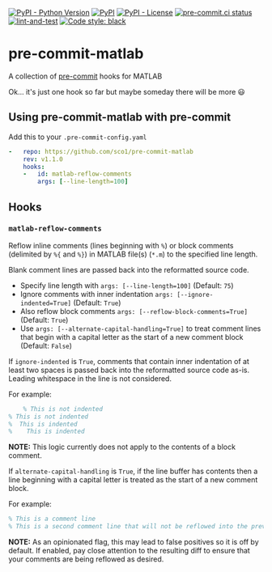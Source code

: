 [![PyPI - Python Version](https://img.shields.io/pypi/pyversions/pre-commit-matlab)](https://pypi.org/project/pre-commit-matlab/)
[![PyPI](https://img.shields.io/pypi/v/pre-commit-matlab)](https://pypi.org/project/pre-commit-matlab/)
[![PyPI - License](https://img.shields.io/pypi/l/pre-commit-matlab?color=magenta)](https://github.com/sco1/pre-commit-matlab/blob/master/LICENSE)
[![pre-commit.ci status](https://results.pre-commit.ci/badge/github/sco1/pre-commit-matlab/main.svg)](https://results.pre-commit.ci/latest/github/sco1/pre-commit-matlab/main)
[![lint-and-test](https://github.com/sco1/pre-commit-matlab/actions/workflows/lint_test.yml/badge.svg?branch=main)](https://github.com/sco1/pre-commit-matlab/actions/workflows/lint_test.yml)
[![Code style: black](https://img.shields.io/badge/code%20style-black-black)](https://github.com/psf/black)
# pre-commit-matlab
A collection of [pre-commit](https://pre-commit.com/) hooks for MATLAB

Ok... it's just one hook so far but maybe someday there will be more 😃

## Using pre-commit-matlab with pre-commit
Add this to your `.pre-commit-config.yaml`

```yaml
-   repo: https://github.com/sco1/pre-commit-matlab
    rev: v1.1.0
    hooks:
    -   id: matlab-reflow-comments
        args: [--line-length=100]
```

## Hooks
### `matlab-reflow-comments`
Reflow inline comments (lines beginning with `%`) or block comments (delimited by `%{` and `%}`) in MATLAB file(s) (`*.m`) to the specified line length.

Blank comment lines are passed back into the reformatted source code.

* Specify line length with `args: [--line-length=100]` (Default: `75`)
* Ignore comments with inner indentation `args: [--ignore-indented=True]` (Default: `True`)
* Also reflow block comments `args: [--reflow-block-comments=True]` (Default: `True`)
* Use `args: [--alternate-capital-handling=True]` to treat comment lines that begin with a capital letter as the start of a new comment block (Default: `False`)

If `ignore-indented` is `True`, comments that contain inner indentation of at least two spaces is passed back into the reformatted source code as-is. Leading whitespace in the line is not considered.

For example:

```matlab
    % This is not indented
% This is not indented
%  This is indented
%    This is indented
```

**NOTE:** This logic currently does not apply to the contents of a block comment.

If `alternate-capital-handling` is `True`, if the line buffer has contents then a line beginning with a capital letter is treated as the start of a new comment block.

For example:

```matlab
% This is a comment line
% This is a second comment line that will not be reflowed into the previous line
```

**NOTE:** As an opinionated flag, this may lead to false positives so it is off by default. If enabled, pay close attention to the resulting diff to ensure that your comments are being reflowed as desired.
